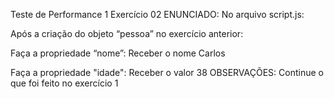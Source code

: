 Teste de Performance 1
Exercício 02
ENUNCIADO:
No arquivo script.js:

Após a criação do objeto “pessoa” no exercício anterior:

Faça a propriedade “nome”:
Receber o nome Carlos

Faça a propriedade "idade":
Receber o valor 38
OBSERVAÇÕES:
Continue o que foi feito no exercício 1